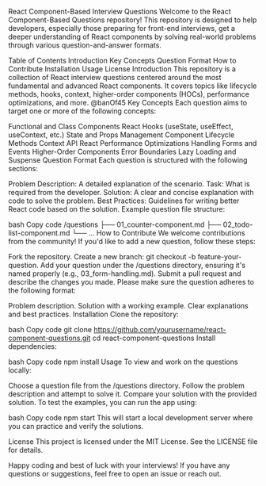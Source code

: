 

React Component-Based Interview Questions
Welcome to the React Component-Based Questions repository! This repository is designed to help developers, especially those preparing for front-end interviews, get a deeper understanding of React components by solving real-world problems through various question-and-answer formats.

Table of Contents
Introduction
Key Concepts
Question Format
How to Contribute
Installation
Usage
License
Introduction
This repository is a collection of React interview questions centered around the most fundamental and advanced React components. It covers topics like lifecycle methods, hooks, context, higher-order components (HOCs), performance optimizations, and more.
@banOf45
Key Concepts
Each question aims to target one or more of the following concepts:

Functional and Class Components
React Hooks (useState, useEffect, useContext, etc.)
State and Props Management
Component Lifecycle Methods
Context API
React Performance Optimizations
Handling Forms and Events
Higher-Order Components
Error Boundaries
Lazy Loading and Suspense
Question Format
Each question is structured with the following sections:

Problem Description: A detailed explanation of the scenario.
Task: What is required from the developer.
Solution: A clear and concise explanation with code to solve the problem.
Best Practices: Guidelines for writing better React code based on the solution.
Example question file structure:

bash
Copy code
/questions
  ├── 01_counter-component.md
  ├── 02_todo-list-component.md
  └── ...
How to Contribute
We welcome contributions from the community! If you'd like to add a new question, follow these steps:

Fork the repository.
Create a new branch: git checkout -b feature-your-question.
Add your question under the /questions directory, ensuring it's named properly (e.g., 03_form-handling.md).
Submit a pull request and describe the changes you made.
Please make sure the question adheres to the following format:

Problem description.
Solution with a working example.
Clear explanations and best practices.
Installation
Clone the repository:

bash
Copy code
git clone https://github.com/yourusername/react-component-questions.git
cd react-component-questions
Install dependencies:

bash
Copy code
npm install
Usage
To view and work on the questions locally:

Choose a question file from the /questions directory.
Follow the problem description and attempt to solve it.
Compare your solution with the provided solution.
To test the examples, you can run the app using:

bash
Copy code
npm start
This will start a local development server where you can practice and verify the solutions.

License
This project is licensed under the MIT License. See the LICENSE file for details.

Happy coding and best of luck with your interviews! If you have any questions or suggestions, feel free to open an issue or reach out.

